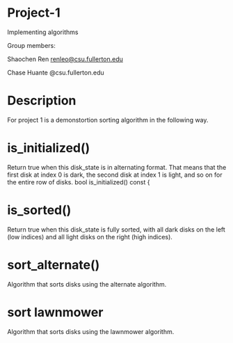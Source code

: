 # Project-1
Implementing algorithms

Group members:

Shaochen Ren renleo@csu.fullerton.edu

Chase Huante @csu.fullerton.edu

# Description
For project 1 is a demonstortion sorting algorithm in the following way.
# is_initialized()
  Return true when this disk_state is in alternating format. That means that the first disk at index 0 is dark, the second disk at index 1 is light, and so on for the entire row of disks. bool is_initialized() const {

# is_sorted()
  Return true when this disk_state is fully sorted, with all dark disks on the left (low indices) and all light disks on the right (high indices).
# sort_alternate()
Algorithm that sorts disks using the alternate algorithm.
# sort lawnmower
Algorithm that sorts disks using the lawnmower algorithm.
